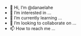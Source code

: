 - 👋 Hi, I’m @danaelahe
- 👀 I’m interested in ...
- 🌱 I’m currently learning ...
- 💞️ I’m looking to collaborate on ...
- 📫 How to reach me ...

<!---
danaelahe/danaelahe is a ✨ special ✨ repository because its `README.md` (this file) appears on your GitHub profile.
You can click the Preview link to take a look at your changes.
--->
